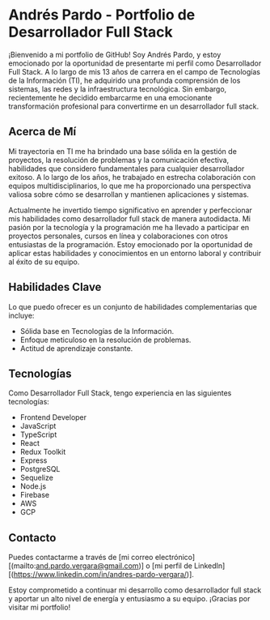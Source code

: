 # Andrés Pardo - Portfolio de Desarrollador Full Stack

¡Bienvenido a mi portfolio de GitHub! Soy Andrés Pardo, y estoy emocionado por la oportunidad de presentarte mi perfil como 
Desarrollador Full Stack. A lo largo de mis 13 años de carrera en el campo de Tecnologías de la Información (TI), he adquirido una profunda comprensión de los sistemas, las redes y la infraestructura tecnológica. Sin embargo, recientemente he decidido embarcarme en una emocionante transformación profesional para convertirme en un desarrollador full stack.

## Acerca de Mí

Mi trayectoria en TI me ha brindado una base sólida en la gestión de proyectos, la resolución de problemas y la comunicación efectiva, habilidades que considero fundamentales para cualquier desarrollador exitoso. A lo largo de los años, he trabajado en estrecha colaboración con equipos multidisciplinarios, lo que me ha proporcionado una perspectiva valiosa sobre cómo se desarrollan y mantienen aplicaciones y sistemas.

Actualmente he invertido tiempo significativo en aprender y perfeccionar mis habilidades como desarrollador full stack de manera autodidacta. Mi pasión por la tecnología y la programación me ha llevado a participar en proyectos personales, cursos en línea y colaboraciones con otros entusiastas de la programación. Estoy emocionado por la oportunidad de aplicar estas habilidades y conocimientos en un entorno laboral y contribuir al éxito de su equipo.

## Habilidades Clave

Lo que puedo ofrecer es un conjunto de habilidades complementarias que incluye:

- Sólida base en Tecnologías de la Información.
- Enfoque meticuloso en la resolución de problemas.
- Actitud de aprendizaje constante.

## Tecnologías

Como Desarrollador Full Stack, tengo experiencia en las siguientes tecnologías:

- Frontend Developer
- JavaScript
- TypeScript
- React
- Redux Toolkit
- Express
- PostgreSQL
- Sequelize
- Node.js
- Firebase
- AWS
- GCP

## Contacto

Puedes contactarme a través de [mi correo electrónico][(mailto:and.pardo.vergara@gmail.com)] o [mi perfil de LinkedIn][(https://www.linkedin.com/in/andres-pardo-vergara/)].

Estoy comprometido a continuar mi desarrollo como desarrollador full stack y aportar un alto nivel de energía y entusiasmo a su equipo. ¡Gracias por visitar mi portfolio!
